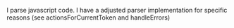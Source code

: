 I parse javascript code. I have a adjusted parser implementation for specific reasons (see actionsForCurrentToken and handleErrors)